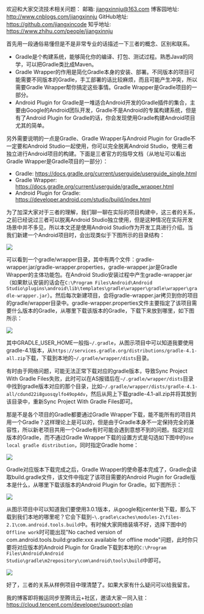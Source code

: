 欢迎和大家交流技术相关问题：
邮箱: jiangxinnju@163.com
博客园地址: http://www.cnblogs.com/jiangxinnju
GitHub地址: https://github.com/jiangxincode
知乎地址: https://www.zhihu.com/people/jiangxinnju


首先用一段通俗易懂但是不是非常专业的话描述一下三者的概念、区别和联系。

* Gradle是个构建系统，能够简化你的编译、打包、测试过程。熟悉Java的同学，可以把Gradle类比成Maven。
* Gradle Wrapper的作用是简化Gradle本身的安装、部署。不同版本的项目可能需要不同版本的Gradle，手工部署的话比较麻烦，而且可能产生冲突，所以需要Gradle Wrapper帮你搞定这些事情。Gradle Wrapper是Gradle项目的一部分。
* Android Plugin for Gradle是一堆适合Android开发的Gradle插件的集合，主要由Google的Android团队开发，Gradle不是Android的专属构建系统，但是有了Android Plugin for Gradle的话，你会发现使用Gradle构建Android项目尤其的简单。

另外需要说明的一点是Gradle、Gradle Wrapper与Android Plugin for Gradle不一定要和Android Studio一起使用，你可以完全脱离Android Studio，使用三者独立进行Android项目的构建。下面是三者官方的指导文档（从地址可以看出Gradle Wrapper是Gradle项目的一部分）：

* Gradle: <https://docs.gradle.org/current/userguide/userguide_single.html>
* Gradle Wrapper: <https://docs.gradle.org/current/userguide/gradle_wrapper.html>
* Android Plugin for Gradle: <https://developer.android.com/studio/build/index.html>

为了加深大家对于三者的理解，我们聊一聊在实际的项目构建中，这三者的关系，之前已经说过三者可以脱离Android Studio独立使用，但是这种情况在实际开发场景中并不多见，所以本文还是使用Android Studio作为开发工具进行介绍。当我们新建一个Android项目时，会出现类似于下图所示的目录结构：

![](http://images2017.cnblogs.com/blog/611264/201801/611264-20180107182239596-1963054207.png)


可以看到一个gradle/wrapper目录，其中有两个文件：gradle-wrapper.jar/gradle-wrapper.properties，gradle-wrapper.jar是Gradle Wrapper的主体功能包。在Android Studio安装过程中产生gradle-wrapper.jar（如果默认安装的话会在`C:\Program Files\Android\Android Studio\plugins\android\lib\templates\gradle\wrapper\gradle\wrapper\gradle-wrapper.jar`）。然后每次新建项目，会将gradle-wrapper.jar拷贝到你的项目的gradle/wrapper目录中。gradle-wrapper.properties文件主要指定了该项目需要什么版本的Gradle，从哪里下载该版本的Gradle，下载下来放到哪里，如下图所示：

![](http://images2017.cnblogs.com/blog/611264/201801/611264-20180107182326299-1882484816.png)

其中GRADLE_USER_HOME一般指`~/.gradle`，从图示项目中可以知道我要使用gradle-4.1版本，从`https://services.gradle.org/distributions/gradle-4.1-all.zip`下载，下载到本地的`~/.gradle/wrapper/dists`目录。

有时由于网络问题，可能无法正常下载对应的gradle版本，导致Sync Project With Gradle Files失败，此时可以在AS报错后在`~/.gradle/wrapper/dists`目录中找到gradle版本对应的那个目录，比如`~/.gradle/wrapper/dists/gradle-4.1-all/cdund22i8guosqylfo49op4dv`，然后从网上下载gradle-4.1-all.zip并将其放到该目录中，重新Sync Project With Gradle Files即可。

那是不是各个项目的Gradle都要通过Gradle Wrapper下载，能不能所有的项目共用一个Gradle？这样理论上是可以的，但是由于Gradle本身不一定保持完全的兼容性，所以新老项目共用一个Gradle有时可能会遇到意想不到的问题。指定对应版本的Gradle，而不通过Gradle Wrapper下载的设置方式是勾选如下图中的`Use local gradle distribution`，同时指定Gradle home：

![](http://images2017.cnblogs.com/blog/611264/201801/611264-20180107184405143-1461365804.png)


Gradle对应版本下载完成之后，Gradle Wrapper的使命基本完成了，Gradle会读取build.gradle文件，该文件中指定了该项目需要的Android Plugin for Gradle版本是什么，从哪里下载该版本的Android Plugin for Gradle。如下图所示：

![](http://images2017.cnblogs.com/blog/611264/201801/611264-20180107184419674-1459842824.png)


从图示项目中可以知道我们要使用3.0.1版本，从google和jcenter处下载，那么下载到我们本地的哪里呢？它会下载到`~\.gradle\caches\modules-2\files-2.1\com.android.tools.build`中。有时候大家网络装填不好，选择下图中的`Offline work`时可能出现"No cached version of com.android.tools.build:gradle:xxx available for offline mode"问题，此时你只要将对应版本的Android Plugin for Gradle下载到本地的`C:\Program Files\Android\Android Studio\gradle\m2repository\com\android\tools\build`中即可。

![](http://images2017.cnblogs.com/blog/611264/201801/611264-20180107184405143-1461365804.png)

好了，三者的关系从样例项目中理清楚了。如果大家有什么疑问可以给我留言。

我的博客即将搬运同步至腾讯云+社区，邀请大家一同入驻：https://cloud.tencent.com/developer/support-plan